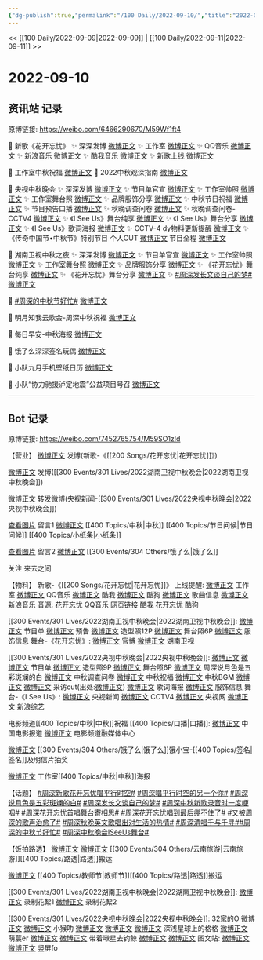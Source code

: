 ```yaml
---
{"dg-publish":true,"permalink":"/100 Daily/2022-09-10/","title":"2022-09-10","created":"2022-12-07T16:47:51.000+08:00","updated":"2023-04-11T14:46:33.353+08:00"}
---
```



<< [[100 Daily/2022-09-09\|2022-09-09]] | [[100 Daily/2022-09-11\|2022-09-11]] >>

# 2022-09-10

## 资讯站 记录

原博链接: https://weibo.com/6466290670/M59Wf1ft4

💫 新歌《花开忘忧》
✨ 深深发博 [微博正文](https://m.weibo.cn/6466290670/4812124503148014)
✨ 工作室 [微博正文](https://m.weibo.cn/6466290670/4811941404478017)
✨ QQ音乐 [微博正文](https://m.weibo.cn/6466290670/4811944361725433)
✨ 新浪音乐 [微博正文](https://m.weibo.cn/6466290670/4812107494987849)
✨ 酷我音乐 [微博正文](https://m.weibo.cn/6466290670/4811943565332705)
✨ 新歌上线 [微博正文](https://m.weibo.cn/6466290670/4811942538251681)

💫 工作室中秋祝福 [微博正文](https://m.weibo.cn/6466290670/4812100751592240)
💫 2022中秋观深指南 [微博正文](https://m.weibo.cn/6466290670/4812096712213326)

💫 央视中秋晚会
✨ 深深发博 [微博正文](https://m.weibo.cn/6466290670/4812258507496751)
✨ 节目单官宣 [微博正文](https://m.weibo.cn/6466290670/4812209353393419)
✨ 工作室帅照 [微博正文](https://m.weibo.cn/6466290670/4812182812364145)
✨ 工作室舞台照 [微博正文](https://m.weibo.cn/6466290670/4812266405108838)
✨ 品牌服饰分享 [微博正文](https://m.weibo.cn/6466290670/4812206636013857)
✨ 中秋节日祝福 [微博正文](https://m.weibo.cn/6466290670/4812225003127139)
✨ 节目预告口播 [微博正文](https://m.weibo.cn/6466290670/4812137958213429)
✨ 秋晚调查问卷 [微博正文](https://m.weibo.cn/6466290670/4812220040741959)
✨ 秋晚调查问卷-CCTV4 [微博正文](https://m.weibo.cn/6466290670/4812218510868567)
✨ 《I See Us》舞台纯享 [微博正文](https://m.weibo.cn/6466290670/4812258042190204)
✨ 《I See Us》舞台分享 [微博正文](https://m.weibo.cn/6466290670/4812268669246337)
✨ 《I See Us》歌词海报 [微博正文](https://m.weibo.cn/6466290670/4812283622201916)
✨ CCTV-4 dy物料更新提醒 [微博正文](https://m.weibo.cn/6466290670/4812203628696956)
✨ 《传奇中国节•中秋节》特别节目
个人CUT [微博正文](https://m.weibo.cn/6466290670/4812237996823291)
节目全程 [微博正文](https://m.weibo.cn/6466290670/4812191872587686)

💫 湖南卫视中秋之夜
✨ 深深发博 [微博正文](https://m.weibo.cn/6466290670/4812245160436023)
✨ 节目单官宣 [微博正文](https://m.weibo.cn/6466290670/4812138294022027)
✨ 工作室帅照 [微博正文](https://m.weibo.cn/6466290670/4812238052135294)
✨ 工作室舞台照 [微博正文](https://m.weibo.cn/6466290670/4812252580680322)
✨ 品牌服饰分享 [微博正文](https://m.weibo.cn/6466290670/4812301141543482)
✨ 《花开忘忧》舞台纯享 [微博正文](https://m.weibo.cn/6466290670/4812243931759745)
✨ 《花开忘忧》舞台分享 [微博正文](https://m.weibo.cn/6466290670/4812265885013305)
✨ [#周深发长文谈自己的梦#](https://s.weibo.com/weibo?q=%23%E5%91%A8%E6%B7%B1%E5%8F%91%E9%95%BF%E6%96%87%E8%B0%88%E8%87%AA%E5%B7%B1%E7%9A%84%E6%A2%A6%23) [微博正文](https://m.weibo.cn/6466290670/4812173832883235)

💫 [#周深的中秋节好忙#](https://s.weibo.com/weibo?q=%23%E5%91%A8%E6%B7%B1%E7%9A%84%E4%B8%AD%E7%A7%8B%E8%8A%82%E5%A5%BD%E5%BF%99%23) [微博正文](https://m.weibo.cn/6466290670/4812281198675825)

💫 明月知我云歌会-周深中秋祝福 [微博正文](https://m.weibo.cn/6466290670/4812279512043481)

💫 每日早安-中秋海报 [微博正文](https://m.weibo.cn/6466290670/4812066357515952)

💫 饿了么深深签名玩偶 [微博正文](https://m.weibo.cn/6466290670/4812178908251458)

💫 小队九月手机壁纸日历 [微博正文](https://m.weibo.cn/6466290670/4812083411552330)

💫 小队“协力驰援泸定地震”公益项目号召
[微博正文](https://m.weibo.cn/6466290670/4812137657012784)

---
## Bot 记录

原博链接: https://weibo.com/7452765754/M59SO1zId

【营业】
[微博正文](http://weibo.com/1736988591/M55jfCSUg) 发博(新歌-《[[200 Songs/花开忘忧\|花开忘忧]]》)

[微博正文](http://weibo.com/1736988591/M58vZ878h) 发博([[300 Events/301 Lives/2022湖南卫视中秋晚会\|2022湖南卫视中秋晚会]])

[微博正文](https://weibo.com/1736988591/M58SDfqyu) 转发微博(央视新闻-[[300 Events/301 Lives/2022央视中秋晚会\|2022央视中秋晚会]])

[查看图片](https://wx4.sinaimg.cn/large/0088n2Pggy1h61xxnqn16j30yi071gm3.jpg) 留言1 [微博正文](http://weibo.com/1736988591/M1F1GavmV) [[400 Topics/中秋\|中秋]] [[400 Topics/节日问候\|节日问候]] [[400 Topics/小纸条\|小纸条]]

[查看图片](https://wx1.sinaimg.cn/large/0088n2Pggy1h61xd7v5pij30yi0asaao.jpg) 留言2 [微博正文](https://m.weibo.cn/1282440983/4811912501533867) [[300 Events/304 Others/饿了么\|饿了么]]

关注 来去之间

【物料】
新歌-《[[200 Songs/花开忘忧\|花开忘忧]]》
上线提醒:
[微博正文](http://weibo.com/7478855230/M50BSuaaa) 工作室
[微博正文](http://weibo.com/2169129705/M50B0pHlc) QQ音乐
[微博正文](http://weibo.com/1738434147/M50B0F57a) 酷我
[微博正文](http://weibo.com/1665103091/M50BmuVtz) 酷狗
[微博正文](http://weibo.com/6466290670/M50G9yCDD) 歌曲信息
[微博正文](http://weibo.com/1266269835/M54EAvLJN) 新浪音乐
音源:
[花开忘忧](https://weibo.cn/sinaurl?u=https%3A%2F%2Fi.y.qq.com%2Fv8%2Fplaysong.html%3Fsongid%3D374725336%26source%3Dyqq%26ADTAG%3Dhz_wb_sf%26channelId%3D10081987) QQ音乐
[网页链接](https://weibo.cn/sinaurl?u=http%3A%2F%2Fm.kuwo.cn%2Fnewh5app%2Fplay_detail%2F238728061) 酷我
[花开忘忧](https://weibo.cn/sinaurl?u=https%3A%2F%2Ft4.kugou.com%2Fsong.html%3Fid%3DV0wU91zDV3) 酷狗

[[300 Events/301 Lives/2022湖南卫视中秋晚会\|2022湖南卫视中秋晚会]]:
[微博正文](http://weibo.com/3950919192/M55jf4NQS) 节目单
[微博正文](https://weibo.com/3950919192/M564lnjBM) 预告
[微博正文](https://weibo.com/7478855230/M58la2bIZ) 造型照12P
[微博正文](https://weibo.com/7478855230/M58J60XS2) 舞台照6P
[微博正文](https://m.weibo.cn/7710473200/4812299766599867) 服饰信息
舞台-《花开忘忧》:
[微博正文](https://weibo.com/3950919192/M58twkKcZ) 官博
[微博正文](https://weibo.com/1638629382/M58Ac4qD3) 湖南卫视

[[300 Events/301 Lives/2022央视中秋晚会\|2022央视中秋晚会]]:
[微博正文](https://weibo.com/2656274875/M57tBjSiR) [微博正文](https://weibo.com/2039753857/M57MM5R51) 节目单
[微博正文](http://weibo.com/7478855230/M56TS2T9l) 造型照9P
[微博正文](https://weibo.com/7478855230/M595dCVQ1) 舞台照6P
[微博正文](https://weibo.com/2039753857/M55mmDABp) 周深说月色是五彩斑斓的白
[微博正文](https://weibo.com/2039753857/M55CXxPTO) 中秋调查问卷
[微博正文](https://weibo.com/2039753857/M57PlBmjd) 中秋祝福
[微博正文](https://weibo.com/2039753857/M55TM4VsF) 中秋BGM
[微博正文](http://weibo.com/6205938759/M58aV2yvS) [微博正文](https://weibo.com/6466290670/M58mHsD35) 采访cut(出处:[微博正文](https://weibo.com/2039753857/M56SODWBp))
[微博正文](https://m.weibo.cn/2039753857/4812282041993569) 歌词海报
[微博正文](https://weibo.com/7710473200/M577wk6G1) 服饰信息
舞台-《I See Us》:
[微博正文](https://weibo.com/2656274875/M58OB32an) 央视新闻
[微博正文](https://weibo.com/2039753857/M58SBcsBn) CCTV4
[微博正文](https://weibo.com/3266943013/M58TWfxkZ) 央视网
[微博正文](https://weibo.com/1878335471/M58QisYAE) 新浪综艺

电影频道[[400 Topics/中秋\|中秋]]祝福 [[400 Topics/口播\|口播]]:
[微博正文](https://m.weibo.cn/1261788454/4812273228713983) 中国电影报道
[微博正文](https://m.weibo.cn/6495544869/4812274335747325) 电影频道融媒体中心

[微博正文](https://weibo.com/2606197387/M55jf4NHF) [[300 Events/304 Others/饿了么\|饿了么]]饿小宝-[[400 Topics/签名\|签名]]及明信片抽奖

[微博正文](https://weibo.com/7478855230/M54wKqKns) 工作室[[400 Topics/中秋\|中秋]]海报

【话题】
[#周深新歌花开忘忧唱平行时空#](https://s.weibo.com/weibo?q=%23%E5%91%A8%E6%B7%B1%E6%96%B0%E6%AD%8C%E8%8A%B1%E5%BC%80%E5%BF%98%E5%BF%A7%E5%94%B1%E5%B9%B3%E8%A1%8C%E6%97%B6%E7%A9%BA%23)
[#周深唱平行时空的另一个你#](https://s.weibo.com/weibo?q=%23%E5%91%A8%E6%B7%B1%E5%94%B1%E5%B9%B3%E8%A1%8C%E6%97%B6%E7%A9%BA%E7%9A%84%E5%8F%A6%E4%B8%80%E4%B8%AA%E4%BD%A0%23)
[#周深说月色是五彩斑斓的白#](https://s.weibo.com/weibo?q=%23%E5%91%A8%E6%B7%B1%E8%AF%B4%E6%9C%88%E8%89%B2%E6%98%AF%E4%BA%94%E5%BD%A9%E6%96%91%E6%96%93%E7%9A%84%E7%99%BD%23)
[#周深发长文谈自己的梦#](https://s.weibo.com/weibo?q=%23%E5%91%A8%E6%B7%B1%E5%8F%91%E9%95%BF%E6%96%87%E8%B0%88%E8%87%AA%E5%B7%B1%E7%9A%84%E6%A2%A6%23)
[#周深中秋新歌录音时一度哽咽#](https://s.weibo.com/weibo?q=%23%E5%91%A8%E6%B7%B1%E4%B8%AD%E7%A7%8B%E6%96%B0%E6%AD%8C%E5%BD%95%E9%9F%B3%E6%97%B6%E4%B8%80%E5%BA%A6%E5%93%BD%E5%92%BD%23)
[#周深花开忘忧首唱舞台寄相思#](https://s.weibo.com/weibo?q=%23%E5%91%A8%E6%B7%B1%E8%8A%B1%E5%BC%80%E5%BF%98%E5%BF%A7%E9%A6%96%E5%94%B1%E8%88%9E%E5%8F%B0%E5%AF%84%E7%9B%B8%E6%80%9D%23)
[#周深花开忘忧唱到最后绷不住了#](https://s.weibo.com/weibo?q=%23%E5%91%A8%E6%B7%B1%E8%8A%B1%E5%BC%80%E5%BF%98%E5%BF%A7%E5%94%B1%E5%88%B0%E6%9C%80%E5%90%8E%E7%BB%B7%E4%B8%8D%E4%BD%8F%E4%BA%86%23)
[#又被周深的歌声治愈了#](https://s.weibo.com/weibo?q=%23%E5%8F%88%E8%A2%AB%E5%91%A8%E6%B7%B1%E7%9A%84%E6%AD%8C%E5%A3%B0%E6%B2%BB%E6%84%88%E4%BA%86%23)
[#周深秋晚英文歌唱出对生活的热情#](https://s.weibo.com/weibo?q=%23%E5%91%A8%E6%B7%B1%E7%A7%8B%E6%99%9A%E8%8B%B1%E6%96%87%E6%AD%8C%E5%94%B1%E5%87%BA%E5%AF%B9%E7%94%9F%E6%B4%BB%E7%9A%84%E7%83%AD%E6%83%85%23)
[#周深清唱千与千寻#](https://s.weibo.com/weibo?q=%23%E5%91%A8%E6%B7%B1%E6%B8%85%E5%94%B1%E5%8D%83%E4%B8%8E%E5%8D%83%E5%AF%BB%23)[#周深的中秋节好忙#](https://s.weibo.com/weibo?q=%23%E5%91%A8%E6%B7%B1%E7%9A%84%E4%B8%AD%E7%A7%8B%E8%8A%82%E5%A5%BD%E5%BF%99%23)
[#周深中秋晚会ISeeUs舞台#](https://s.weibo.com/weibo?q=%23%E5%91%A8%E6%B7%B1%E4%B8%AD%E7%A7%8B%E6%99%9A%E4%BC%9AISeeUs%E8%88%9E%E5%8F%B0%23)

【饭拍路透】
[微博正文](http://weibo.com/6030707554/M55rwo9AG) [微博正文](http://weibo.com/7406079677/M560n1ucZ) [[300 Events/304 Others/云南旅游\|云南旅游]][[400 Topics/路透\|路透]]搬运

[微博正文](https://m.weibo.cn/5688941264/4812239275825846) [[400 Topics/教师节\|教师节]][[400 Topics/路透\|路透]]搬运

[[300 Events/301 Lives/2022湖南卫视中秋晚会\|2022湖南卫视中秋晚会]]:
[微博正文](https://m.weibo.cn/1721744173/4812271207320444) 录制花絮1
[微博正文](https://m.weibo.cn/1721744173/4812303993672148) 录制花絮2

[[300 Events/301 Lives/2022央视中秋晚会\|2022央视中秋晚会]]:
32家的O
[微博正文](http://weibo.com/3223565345/M58QRjZWx)
[微博正文](http://weibo.com/3223565345/M58XE5QZY)
小猴叻
[微博正文](http://weibo.com/7367408614/M58QDtY01)
[微博正文](http://weibo.com/7367408614/M58UO3vTH)
[微博正文](http://weibo.com/7367408614/M58Rs0PKM)
深浅星球上的格格
[微博正文](https://m.weibo.cn/2610842553/4812278174056905)
萌莀er
[微博正文](https://m.weibo.cn/1903668682/4812260789190778)
[微博正文](http://weibo.com/1903668682/M58V6ibMr)
带着啾星去钓鲸
[微博正文](http://weibo.com/3246571812/M599NFpuo)
[微博正文](http://weibo.com/3246571812/M597MCvV1)
图文站:
[微博正文](http://weibo.com/6987697229/M59cRB55E)
[微博正文](https://m.weibo.cn/6987697229/4812271726896234) 竖屏fo
